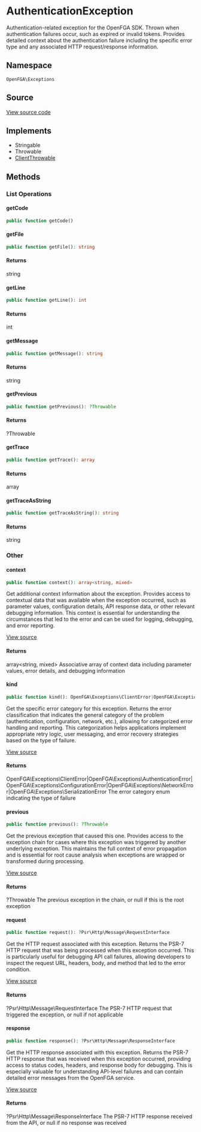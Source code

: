 # AuthenticationException

Authentication-related exception for the OpenFGA SDK. Thrown when authentication failures occur, such as expired or invalid tokens. Provides detailed context about the authentication failure including the specific error type and any associated HTTP request/response information.

## Namespace
`OpenFGA\Exceptions`

## Source
[View source code](https://github.com/evansims/openfga-php/blob/main/src/Exceptions/AuthenticationException.php)

## Implements
* Stringable
* Throwable
* [ClientThrowable](ClientThrowable.md)




## Methods

                                                                                                                                                                        
### List Operations
#### getCode


```php
public function getCode()
```





#### getFile


```php
public function getFile(): string
```




#### Returns
string

#### getLine


```php
public function getLine(): int
```




#### Returns
int

#### getMessage


```php
public function getMessage(): string
```




#### Returns
string

#### getPrevious


```php
public function getPrevious(): ?Throwable
```




#### Returns
?Throwable

#### getTrace


```php
public function getTrace(): array
```




#### Returns
array

#### getTraceAsString


```php
public function getTraceAsString(): string
```




#### Returns
string

### Other
#### context


```php
public function context(): array<string, mixed>
```

Get additional context information about the exception. Provides access to contextual data that was available when the exception occurred, such as parameter values, configuration details, API response data, or other relevant debugging information. This context is essential for understanding the circumstances that led to the error and can be used for logging, debugging, and error reporting.

[View source](https://github.com/evansims/openfga-php/blob/main/src/Exceptions/ExceptionTrait.php#L32)


#### Returns
array&lt;string, mixed&gt;
 Associative array of context data including parameter values, error details, and debugging information

#### kind


```php
public function kind(): OpenFGA\Exceptions\ClientError|OpenFGA\Exceptions\AuthenticationError|OpenFGA\Exceptions\ConfigurationError|OpenFGA\Exceptions\NetworkError|OpenFGA\Exceptions\SerializationError
```

Get the specific error category for this exception. Returns the error classification that indicates the general category of the problem (authentication, configuration, network, etc.), allowing for categorized error handling and reporting. This categorization helps applications implement appropriate retry logic, user messaging, and error recovery strategies based on the type of failure.

[View source](https://github.com/evansims/openfga-php/blob/main/src/Exceptions/ExceptionTrait.php#L40)


#### Returns
OpenFGA\Exceptions\ClientError&#124;OpenFGA\Exceptions\AuthenticationError&#124;OpenFGA\Exceptions\ConfigurationError&#124;OpenFGA\Exceptions\NetworkError&#124;OpenFGA\Exceptions\SerializationError
 The error category enum indicating the type of failure

#### previous


```php
public function previous(): ?Throwable
```

Get the previous exception that caused this one. Provides access to the exception chain for cases where this exception was triggered by another underlying exception. This maintains the full context of error propagation and is essential for root cause analysis when exceptions are wrapped or transformed during processing.

[View source](https://github.com/evansims/openfga-php/blob/main/src/Exceptions/ExceptionTrait.php#L48)


#### Returns
?Throwable
 The previous exception in the chain, or null if this is the root exception

#### request


```php
public function request(): ?Psr\Http\Message\RequestInterface
```

Get the HTTP request associated with this exception. Returns the PSR-7 HTTP request that was being processed when this exception occurred. This is particularly useful for debugging API call failures, allowing developers to inspect the request URL, headers, body, and method that led to the error condition.

[View source](https://github.com/evansims/openfga-php/blob/main/src/Exceptions/ExceptionTrait.php#L56)


#### Returns
?Psr\Http\Message\RequestInterface
 The PSR-7 HTTP request that triggered the exception, or null if not applicable

#### response


```php
public function response(): ?Psr\Http\Message\ResponseInterface
```

Get the HTTP response associated with this exception. Returns the PSR-7 HTTP response that was received when this exception occurred, providing access to status codes, headers, and response body for debugging. This is especially valuable for understanding API-level failures and can contain detailed error messages from the OpenFGA service.

[View source](https://github.com/evansims/openfga-php/blob/main/src/Exceptions/ExceptionTrait.php#L64)


#### Returns
?Psr\Http\Message\ResponseInterface
 The PSR-7 HTTP response received from the API, or null if no response was received

